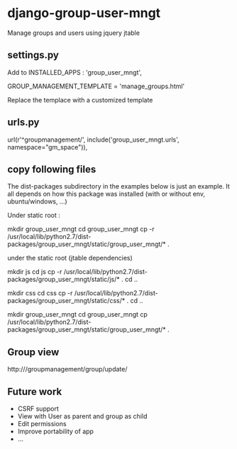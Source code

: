 django-group-user-mngt
======================

Manage groups and users using jquery jtable

settings.py
-----------

Add to INSTALLED_APPS : 'group_user_mngt',

GROUP_MANAGEMENT_TEMPLATE = 'manage_groups.html'

Replace the templace with a customized template

urls.py
-------

url(r'^groupmanagement/', include('group_user_mngt.urls', namespace="gm_space")),

copy following files
--------------------

The dist-packages subdirectory in the examples below is just an example.  It all depends on
how this package was installed (with or without env, ubuntu/windows, ...)

Under static root :

mkdir group_user_mngt
cd group_user_mngt
cp -r /usr/local/lib/python2.7/dist-packages/group_user_mngt/static/group_user_mngt/* .

under the static root (jtable dependencies)

mkdir js
cd js
cp -r /usr/local/lib/python2.7/dist-packages/group_user_mngt/static/js/* .
cd ..

mkdir css
cd css
cp -r /usr/local/lib/python2.7/dist-packages/group_user_mngt/static/css/* .
cd ..

mkdir group_user_mngt
cd group_user_mngt
cp /usr/local/lib/python2.7/dist-packages/group_user_mngt/static/group_user_mngt/* .

Group view
----------

http://<FQDN>/groupmanagement/group/update/

Future work
-----------

- CSRF support
- View with User as parent and group as child
- Edit permissions
- Improve portability of app
- ...

